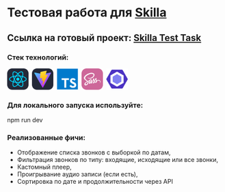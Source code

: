 
# Тестовая работа для [Skilla](skilla.ru)

## Ссылка на готовый проект: [Skilla Test Task](https://skilla-test-task.vercel.app/)

### Стек технологий:
<div>
  <img src="https://raw.githubusercontent.com/tandpfun/skill-icons/a50fa57465e82a1147fa512fb3d64cc5902df578/icons/React-Dark.svg" title="React" alt="React" width="50" height="50"/>&nbsp;
  <img src="https://raw.githubusercontent.com/tandpfun/skill-icons/d1c752b99bb25a0e5aa363bae1db2809173ee966/icons/Vite-Dark.svg" title="Vite" alt="Vite" width="50" height="50"/>&nbsp;
  <img src="https://github.com/devicons/devicon/blob/master/icons/typescript/typescript-original.svg" title="Typescript" **alt="Typescript" width="50" height="50"/>&nbsp;
  <img src="https://raw.githubusercontent.com/tandpfun/skill-icons/a50fa57465e82a1147fa512fb3d64cc5902df578/icons/Sass.svg" title="SASS"**alt="SASS" width="50" height="50"/>&nbsp;
  <img src="https://github.com/devicons/devicon/blob/master/icons/eslint/eslint-original.svg" title="Eslint"**alt="Eslint" width="50" height="50"/>&nbsp;
</div>

### Для локального запуска используйте:
  npm run dev

### Реализованные фичи: 
- Отображение списка звонков с выборкой по датам,
- Фильтрация звонков по типу: входящие, исходящие или все звонки,
- Кастомный плеер,
- Проигрывание аудио записи (если есть),
- Сортировка по дате и продолжительности через API


